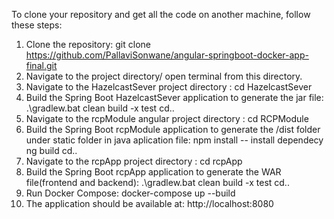 To clone your repository and get all the code on another machine, follow these steps:

1. Clone the repository:
	git clone https://github.com/PallaviSonwane/angular-springboot-docker-app-final.git
2. Navigate to the project directory/ open terminal from this directory.
3. Navigate to the HazelcastSever project directory :
	cd HazelcastSever
4. Build the Spring Boot HazelcastSever application to generate the jar file:
	.\gradlew.bat clean build -x test
	cd..
5. Navigate to the rcpModule angular project directory :
	cd RCPModule
6. Build the Spring Boot rcpModule application to generate the /dist folder under static folder in java aplication file:
	npm install          -- install dependecy
	ng build
	cd..
7. Navigate to the rcpApp project directory :
	cd rcpApp
8. Build the Spring Boot rcpApp application to generate the WAR file(frontend and backend):
	.\gradlew.bat clean build -x test
	cd..
9. Run Docker Compose:
	docker-compose up --build	
10. The application should be available at:
	http://localhost:8080
	

